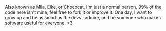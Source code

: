 Also known as Mila, Eike, or Chococat, I'm just a normal person. 99% of the code here isn't mine, feel free to fork it or improve it. One day, I want to grow up and be as smart as the devs I admire, and be someone who makes software useful for everyone. <3
